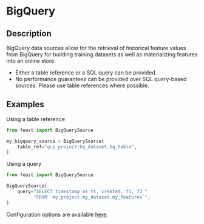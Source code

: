 # BigQuery

## Description

BigQuery data sources allow for the retrieval of historical feature values from BigQuery for building training datasets as well as materializing features into an online store.

* Either a table reference or a SQL query can be provided.
* No performance guarantees can be provided over SQL query-based sources. Please use table references where possible.

## Examples

Using a table reference

```python
from feast import BigQuerySource

my_bigquery_source = BigQuerySource(
    table_ref="gcp_project:bq_dataset.bq_table",
)
```

Using a query

```python
from feast import BigQuerySource

BigQuerySource(
    query="SELECT timestamp as ts, created, f1, f2 "
          "FROM `my_project.my_dataset.my_features`",
)
```

Configuration options are available [here](https://rtd.feast.dev/en/latest/index.html#feast.data_source.BigQuerySource).

